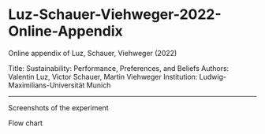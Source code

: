# Luz-Schauer-Viehweger-2022-Online-Appendix
Online appendix of Luz, Schauer, Viehweger (2022)

Title: Sustainability: Performance, Preferences, and Beliefs
Authors: Valentin Luz, Victor Schauer, Martin Viehweger
Institution: Ludwig-Maximilians-Universität Munich

------------------------------

Screenshots of the experiment


Flow chart




